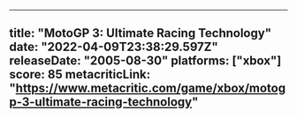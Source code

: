 
---
title: "MotoGP 3: Ultimate Racing Technology"
date: "2022-04-09T23:38:29.597Z"
releaseDate: "2005-08-30"
platforms: ["xbox"]
score: 85
metacriticLink: "https://www.metacritic.com/game/xbox/motogp-3-ultimate-racing-technology"
---
